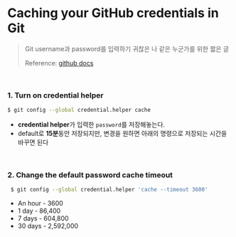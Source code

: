 # Caching your GitHub credentials in Git

> Git  username과 password를 입력하기 귀찮은 나 같은 누군가를 위한 짧은 글
>
> Reference: [github docs](https://docs.github.com/en/github/using-git/caching-your-github-credentials-in-git)

<br>

### 1. Turn on credential helper

```bash
$ git config --global credential.helper cache
```

- **credential helper**가 입력한 `password`를 저장해놓는다.
- default로 **15분**동안 저장되지만, 변경을 원하면 아래의 명령으로 저장되는 시간을 바꾸면 된다

<br>

### 2. Change the default password cache timeout

```bash
 $ git config --global credential.helper 'cache --timeout 3600'
```

- An hour - 3600
- 1 day - 86,400
- 7 days - 604,800
- 30 days - 2,592,000